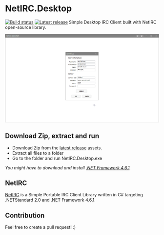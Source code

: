 # NetIRC.Desktop
[![Build status](https://github.com/fredimachado/NetIRC.Desktop/workflows/CI/badge.svg)](https://github.com/fredimachado/NetIRC.Desktop/actions/workflows/ci.yml)
[![Latest release](https://badgen.net/github/release/fredimachado/NetIRC.Desktop)](https://github.com/fredimachado/NetIRC.Desktop/releases)
Simple Desktop IRC Client built with NetIRC open-source library.

![Screenshot](https://raw.githubusercontent.com/fredimachado/NetIRC.Desktop/master/art/NetIRC.Desktop.gif)

## Download Zip, extract and run

- Download Zip from the [latest release](https://github.com/fredimachado/NetIRC.Desktop/releases/latest) assets.
- Extract all files to a folder
- Go to the folder and run NetIRC.Desktop.exe

_You might have to download and install [.NET Framework 4.6.1](https://dotnet.microsoft.com/download/dotnet-framework/net461)_

## NetIRC

[NetIRC](https://github.com/fredimachado/NetIRC) is a Simple Portable IRC Client Library written in C# targeting .NETStandard 2.0 and .NET Framework 4.6.1.

## Contribution
Feel free to create a pull request! :)
